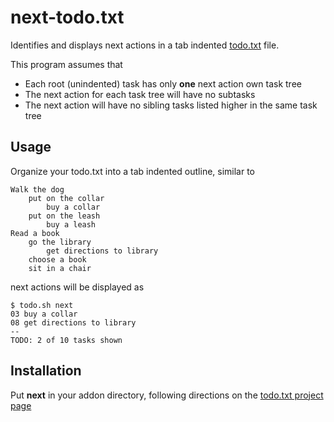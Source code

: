 next-todo.txt
=============

Identifies and displays next actions in a tab indented [todo.txt](http://todotxt.com/) file. 

This program assumes that

* Each root (unindented) task has only **one** next action own task tree
* The next action for each task tree will have no subtasks
* The next action will have no sibling tasks listed higher in the same task tree


## Usage

Organize your todo.txt into a tab indented outline, similar to
  
    Walk the dog
    	put on the collar
	    	buy a collar
	    put on the leash
		    buy a leash
    Read a book
	    go the library
		    get directions to library
	    choose a book
	    sit in a chair 
	
next actions will be displayed as

    $ todo.sh next
    03 buy a collar
    08 get directions to library
    --
    TODO: 2 of 10 tasks shown
  

## Installation

Put **next** in your addon directory, following directions on the [todo.txt project page](https://github.com/ginatrapani/todo.txt-cli/wiki/Todo.sh-Add-on-Directory#installation)
